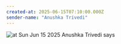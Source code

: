 ```yaml
---
created-at: 2025-06-15T07:10:00.000Z
sender-name: "Anushka Trivedi"
---
```


![at Sun Jun 15 2025 Anushka Trivedi says](./messages/images/IMG-20250615-WA0002.jpg)

